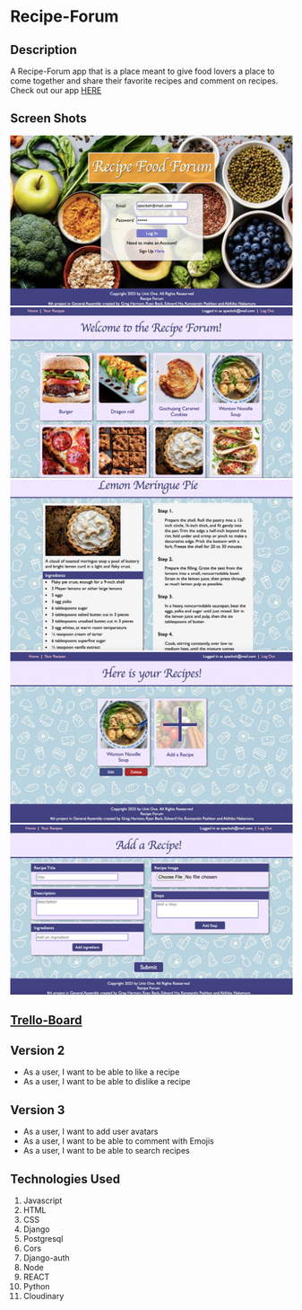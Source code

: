 # Recipe-Forum

## Description
A Recipe-Forum app that is a place meant to give food lovers a place to come together and share their favorite recipes and comment on recipes. Check out our app [HERE](https://recipe-forum-client.onrender.com/main)

## Screen Shots
![Log in Page](images/Snapshot_recipe5.jpg)
![Home Page](images/Snapshot_recipe1.jpg)
![Detail Page](images/Snapshot_recipe2.jpg)
![My Recipes](images/Snapshot_recipe3.jpg)
![Create Page](images/Snapshot_recipe4.jpg)

## [Trello-Board](https://trello.com/b/Xl8J8a75/food-forum-app)


## Version 2
- As a user, I want to be able to like a recipe
- As a user, I want to be able to dislike a recipe 

## Version 3
- As a user, I want to add user avatars 
- As a user, I want to be able to comment with Emojis
- As a user, I want to be able to search recipes


## Technologies Used
1. Javascript
2. HTML
3. CSS
4. Django
5. Postgresql
6. Cors
7. Django-auth
8. Node
9. REACT
10. Python
11. Cloudinary